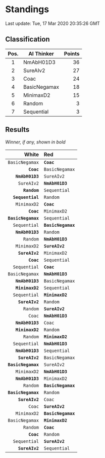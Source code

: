 # Standings

Last update: Tue, 17 Mar 2020 20:35:26 GMT

## Classification

| Pos. | AI Thinker | Points |
|:----:| ---------- | -----: |
| 1 | NmAbH01D3 | 36 |
| 2 | SureAIv2 | 27 |
| 3 | Coac | 24 |
| 4 | BasicNegamax | 18 |
| 5 | MinimaxD2 | 15 |
| 6 | Random | 3 |
| 7 | Sequential | 3 |

## Results

_Winner, if any, shown in bold_

| White |   Red   |
| -----:|:------- |
| `BasicNegamax` | **`Coac`** |
| **`Coac`** | `BasicNegamax` |
| **`NmAbH01D3`** | `SureAIv2` |
| `SureAIv2` | **`NmAbH01D3`** |
| **`Random`** | `Sequential` |
| **`Sequential`** | `Random` |
| `MinimaxD2` | **`Coac`** |
| **`Coac`** | `MinimaxD2` |
| **`BasicNegamax`** | `Sequential` |
| `Sequential` | **`BasicNegamax`** |
| **`NmAbH01D3`** | `Random` |
| `Random` | **`NmAbH01D3`** |
| `MinimaxD2` | **`SureAIv2`** |
| **`SureAIv2`** | `MinimaxD2` |
| **`Coac`** | `Sequential` |
| `Sequential` | **`Coac`** |
| `BasicNegamax` | **`NmAbH01D3`** |
| **`NmAbH01D3`** | `BasicNegamax` |
| **`MinimaxD2`** | `Sequential` |
| `Sequential` | **`MinimaxD2`** |
| **`SureAIv2`** | `Random` |
| `Random` | **`SureAIv2`** |
| `Coac` | **`NmAbH01D3`** |
| **`NmAbH01D3`** | `Coac` |
| **`MinimaxD2`** | `Random` |
| `Random` | **`MinimaxD2`** |
| `Sequential` | **`NmAbH01D3`** |
| **`NmAbH01D3`** | `Sequential` |
| **`SureAIv2`** | `BasicNegamax` |
| **`BasicNegamax`** | `SureAIv2` |
| `MinimaxD2` | **`NmAbH01D3`** |
| **`NmAbH01D3`** | `MinimaxD2` |
| `Random` | **`BasicNegamax`** |
| **`BasicNegamax`** | `Random` |
| **`SureAIv2`** | `Coac` |
| `Coac` | **`SureAIv2`** |
| `MinimaxD2` | **`BasicNegamax`** |
| `BasicNegamax` | **`MinimaxD2`** |
| `Random` | **`Coac`** |
| **`Coac`** | `Random` |
| `Sequential` | **`SureAIv2`** |
| **`SureAIv2`** | `Sequential` |

